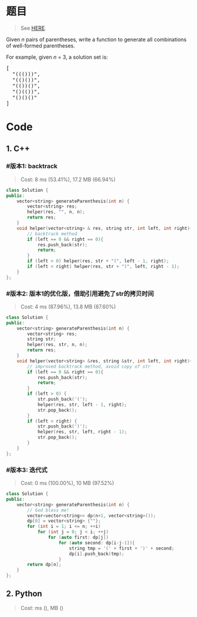 # 题目

> See [HERE](https://leetcode.com/problems/generate-parentheses/).

<div><p>
Given <i>n</i> pairs of parentheses, write a function to generate all combinations of well-formed parentheses.
</p>

<p>
For example, given <i>n</i> = 3, a solution set is:
</p>
<pre>[
  "((()))",
  "(()())",
  "(())()",
  "()(())",
  "()()()"
]
</pre></div>

# Code

## 1. C++

### #版本1: backtrack

> Cost: 8 ms (53.41%), 17.2 MB (66.94%)

```C++
class Solution {
public:
    vector<string> generateParenthesis(int n) {
        vector<string> res;
        helper(res, "", n, n);
        return res;
    }
    void helper(vector<string> & res, string str, int left, int right){
        // backtrack method
        if (left == 0 && right == 0){
            res.push_back(str);
            return;
        }
        if (left > 0) helper(res, str + "(", left - 1, right);
        if (left < right) helper(res, str + ")", left, right - 1);
    }
};
```

### #版本2: 版本1的优化版，借助引用避免了str的拷贝时间

> Cost: 4 ms (87.96%), 13.8 MB (87.60%)

```C++
class Solution {
public:
    vector<string> generateParenthesis(int n) {
        vector<string> res;
        string str;
        helper(res, str, n, n);
        return res;
    }
    void helper(vector<string> &res, string &str, int left, int right){
        // improved backtrack method, avoid copy of str
        if (left == 0 && right == 0){
            res.push_back(str);
            return;
        }
        if (left > 0) {
            str.push_back('(');
            helper(res, str, left - 1, right);
            str.pop_back();
        }
        if (left < right) {
            str.push_back(')');
            helper(res, str, left, right - 1);
            str.pop_back();
        }
    }
};
```

### #版本3: 迭代式

> Cost: 0 ms (100.00%), 10 MB (97.52%)

```C++
class Solution {
public:
    vector<string> generateParenthesis(int n) {
        // God bless me!
        vector<vector<string>> dp(n+1, vector<string>());
        dp[0] = vector<string> {""};
        for (int i = 1; i <= n; ++i)
            for (int j = 0; j < i; ++j)
                for (auto first: dp[j])
                    for (auto second: dp[i-j-1]){
                        string tmp = '(' + first + ')' + second;
                        dp[i].push_back(tmp);
                    }
        return dp[n];
    }
};
```

## 2. Python

> Cost: ms (), MB ()

```python

```
